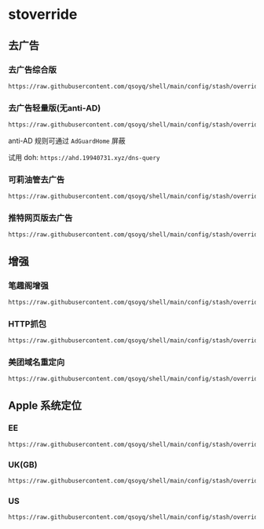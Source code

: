 # stoverride

## 去广告

### 去广告综合版

```txt
https://raw.githubusercontent.com/qsoyq/shell/main/config/stash/override/FuckLaunchScreen.stoverride
```

### 去广告轻量版(无anti-AD)

```txt
https://raw.githubusercontent.com/qsoyq/shell/main/config/stash/override/ad/slim.stoverride
```

anti-AD 规则可通过 `AdGuardHome` 屏蔽

试用 doh: `https://ahd.19940731.xyz/dns-query`

### 可莉油管去广告

```txt
https://raw.githubusercontent.com/qsoyq/shell/main/config/stash/override/ad/youtube-remove-ads.stoverride
```

### 推特网页版去广告

```txt
https://raw.githubusercontent.com/qsoyq/shell/main/config/stash/override/ad/twitter.stoverride
```

## 增强

### 笔趣阁增强

```txt
https://raw.githubusercontent.com/qsoyq/shell/main/config/stash/override/bq/bq.enhance.stoverride
```

### HTTP抓包

```txt
https://raw.githubusercontent.com/qsoyq/shell/main/config/stash/override/debug/http-capture.stoverride
```

### 美团域名重定向

```txt
https://raw.githubusercontent.com/qsoyq/shell/main/config/stash/override/meituan/redirect.stoverride
```

## Apple 系统定位

### EE

```txt
https://raw.githubusercontent.com/qsoyq/shell/main/config/stash/override/location/ee.stoverride
```

### UK(GB)

```txt
https://raw.githubusercontent.com/qsoyq/shell/main/config/stash/override/location/uk.stoverride
```

### US

```txt
https://raw.githubusercontent.com/qsoyq/shell/main/config/stash/override/location/us.stoverride
```
